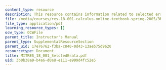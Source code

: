 ```yaml
---
content_type: resource
description: This resource contains information related to selected errata.
file: /media/courses/res-18-001-calculus-online-textbook-spring-2005/3b0b38a9b4a6d0a8e111e999d4fc52e5_MITRES_18_001_SelctedErata.pdf
file_type: application/pdf
learning_resource_types: []
ocw_type: OCWFile
parent_title: Instructor's Manual
parent_type: SupplementalResourceSection
parent_uid: 17e76762-f3ba-c840-0d43-13aeb75d9620
resourcetype: Document
title: MITRES_18_001_SelctedErata.pdf
uid: 3b0b38a9-b4a6-d0a8-e111-e999d4fc52e5
---
```

